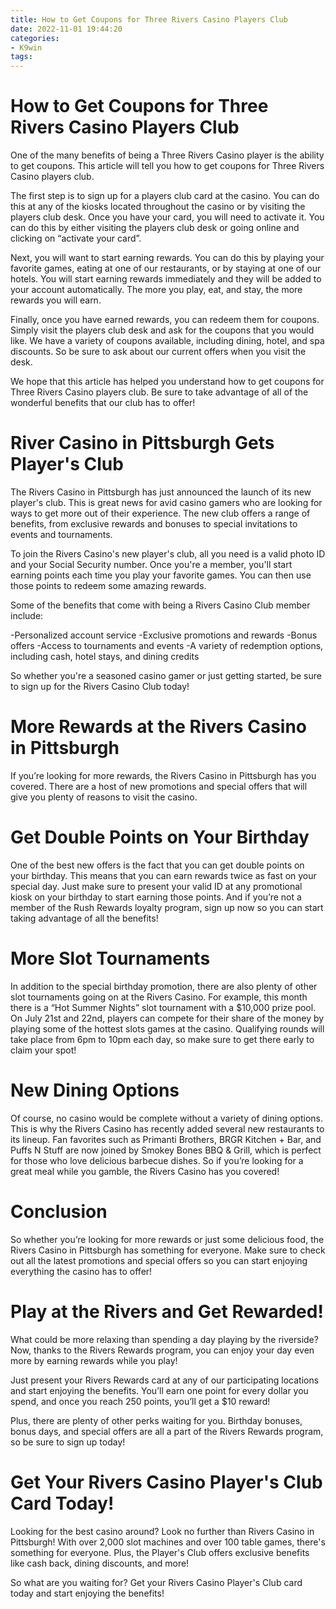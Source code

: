 ```yaml
---
title: How to Get Coupons for Three Rivers Casino Players Club 
date: 2022-11-01 19:44:20
categories:
- K9win
tags:
---
```



#  How to Get Coupons for Three Rivers Casino Players Club 

One of the many benefits of being a Three Rivers Casino player is the ability to get coupons. This article will tell you how to get coupons for Three Rivers Casino players club. 

The first step is to sign up for a players club card at the casino. You can do this at any of the kiosks located throughout the casino or by visiting the players club desk. Once you have your card, you will need to activate it. You can do this by either visiting the players club desk or going online and clicking on “activate your card”. 

Next, you will want to start earning rewards. You can do this by playing your favorite games, eating at one of our restaurants, or by staying at one of our hotels. You will start earning rewards immediately and they will be added to your account automatically. The more you play, eat, and stay, the more rewards you will earn. 

Finally, once you have earned rewards, you can redeem them for coupons. Simply visit the players club desk and ask for the coupons that you would like. We have a variety of coupons available, including dining, hotel, and spa discounts. So be sure to ask about our current offers when you visit the desk. 

We hope that this article has helped you understand how to get coupons for Three Rivers Casino players club. Be sure to take advantage of all of the wonderful benefits that our club has to offer!

#  River Casino in Pittsburgh Gets Player's Club 

The Rivers Casino in Pittsburgh has just announced the launch of its new player's club. This is great news for avid casino gamers who are looking for ways to get more out of their experience. The new club offers a range of benefits, from exclusive rewards and bonuses to special invitations to events and tournaments.

To join the Rivers Casino's new player's club, all you need is a valid photo ID and your Social Security number. Once you're a member, you'll start earning points each time you play your favorite games. You can then use those points to redeem some amazing rewards.

Some of the benefits that come with being a Rivers Casino Club member include: 

-Personalized account service 
-Exclusive promotions and rewards 
-Bonus offers 
-Access to tournaments and events 
-A variety of redemption options, including cash, hotel stays, and dining credits 

So whether you're a seasoned casino gamer or just getting started, be sure to sign up for the Rivers Casino Club today!

#  More Rewards at the Rivers Casino in Pittsburgh 

If you’re looking for more rewards, the Rivers Casino in Pittsburgh has you covered. There are a host of new promotions and special offers that will give you plenty of reasons to visit the casino.

# Get Double Points on Your Birthday 
One of the best new offers is the fact that you can get double points on your birthday. This means that you can earn rewards twice as fast on your special day. Just make sure to present your valid ID at any promotional kiosk on your birthday to start earning those points. And if you’re not a member of the Rush Rewards loyalty program, sign up now so you can start taking advantage of all the benefits!

# More Slot Tournaments 
In addition to the special birthday promotion, there are also plenty of other slot tournaments going on at the Rivers Casino. For example, this month there is a “Hot Summer Nights” slot tournament with a $10,000 prize pool. On July 21st and 22nd, players can compete for their share of the money by playing some of the hottest slots games at the casino. Qualifying rounds will take place from 6pm to 10pm each day, so make sure to get there early to claim your spot!

# New Dining Options 
Of course, no casino would be complete without a variety of dining options. This is why the Rivers Casino has recently added several new restaurants to its lineup. Fan favorites such as Primanti Brothers, BRGR Kitchen + Bar, and Puffs N Stuff are now joined by Smokey Bones BBQ & Grill, which is perfect for those who love delicious barbecue dishes. So if you’re looking for a great meal while you gamble, the Rivers Casino has you covered!

# Conclusion 
So whether you’re looking for more rewards or just some delicious food, the Rivers Casino in Pittsburgh has something for everyone. Make sure to check out all the latest promotions and special offers so you can start enjoying everything the casino has to offer!

#  Play at the Rivers and Get Rewarded! 

What could be more relaxing than spending a day playing by the riverside? Now, thanks to the Rivers Rewards program, you can enjoy your day even more by earning rewards while you play!

Just present your Rivers Rewards card at any of our participating locations and start enjoying the benefits. You’ll earn one point for every dollar you spend, and once you reach 250 points, you’ll get a $10 reward!

Plus, there are plenty of other perks waiting for you. Birthday bonuses, bonus days, and special offers are all a part of the Rivers Rewards program, so be sure to sign up today!

#  Get Your Rivers Casino Player's Club Card Today!

Looking for the best casino around? Look no further than Rivers Casino in Pittsburgh! With over 2,000 slot machines and over 100 table games, there's something for everyone. Plus, the Player's Club offers exclusive benefits like cash back, dining discounts, and more!

So what are you waiting for? Get your Rivers Casino Player's Club card today and start enjoying the benefits!
